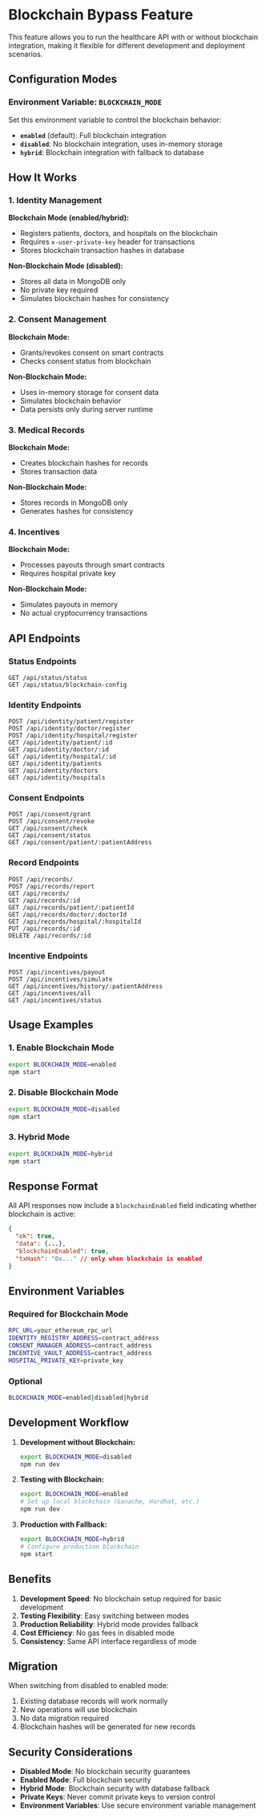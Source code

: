# Blockchain Bypass Feature

This feature allows you to run the healthcare API with or without blockchain integration, making it flexible for different development and deployment scenarios.

## Configuration Modes

### Environment Variable: `BLOCKCHAIN_MODE`

Set this environment variable to control the blockchain behavior:

- **`enabled`** (default): Full blockchain integration
- **`disabled`**: No blockchain integration, uses in-memory storage
- **`hybrid`**: Blockchain integration with fallback to database

## How It Works

### 1. Identity Management

**Blockchain Mode (enabled/hybrid):**
- Registers patients, doctors, and hospitals on the blockchain
- Requires `x-user-private-key` header for transactions
- Stores blockchain transaction hashes in database

**Non-Blockchain Mode (disabled):**
- Stores all data in MongoDB only
- No private key required
- Simulates blockchain hashes for consistency

### 2. Consent Management

**Blockchain Mode:**
- Grants/revokes consent on smart contracts
- Checks consent status from blockchain

**Non-Blockchain Mode:**
- Uses in-memory storage for consent data
- Simulates blockchain behavior
- Data persists only during server runtime

### 3. Medical Records

**Blockchain Mode:**
- Creates blockchain hashes for records
- Stores transaction data

**Non-Blockchain Mode:**
- Stores records in MongoDB only
- Generates hashes for consistency

### 4. Incentives

**Blockchain Mode:**
- Processes payouts through smart contracts
- Requires hospital private key

**Non-Blockchain Mode:**
- Simulates payouts in memory
- No actual cryptocurrency transactions

## API Endpoints

### Status Endpoints

```
GET /api/status/status
GET /api/status/blockchain-config
```

### Identity Endpoints

```
POST /api/identity/patient/register
POST /api/identity/doctor/register
POST /api/identity/hospital/register
GET /api/identity/patient/:id
GET /api/identity/doctor/:id
GET /api/identity/hospital/:id
GET /api/identity/patients
GET /api/identity/doctors
GET /api/identity/hospitals
```

### Consent Endpoints

```
POST /api/consent/grant
POST /api/consent/revoke
GET /api/consent/check
GET /api/consent/status
GET /api/consent/patient/:patientAddress
```

### Record Endpoints

```
POST /api/records/
POST /api/records/report
GET /api/records/
GET /api/records/:id
GET /api/records/patient/:patientId
GET /api/records/doctor/:doctorId
GET /api/records/hospital/:hospitalId
PUT /api/records/:id
DELETE /api/records/:id
```

### Incentive Endpoints

```
POST /api/incentives/payout
POST /api/incentives/simulate
GET /api/incentives/history/:patientAddress
GET /api/incentives/all
GET /api/incentives/status
```

## Usage Examples

### 1. Enable Blockchain Mode

```bash
export BLOCKCHAIN_MODE=enabled
npm start
```

### 2. Disable Blockchain Mode

```bash
export BLOCKCHAIN_MODE=disabled
npm start
```

### 3. Hybrid Mode

```bash
export BLOCKCHAIN_MODE=hybrid
npm start
```

## Response Format

All API responses now include a `blockchainEnabled` field indicating whether blockchain is active:

```json
{
  "ok": true,
  "data": {...},
  "blockchainEnabled": true,
  "txHash": "0x..." // only when blockchain is enabled
}
```

## Environment Variables

### Required for Blockchain Mode

```bash
RPC_URL=your_ethereum_rpc_url
IDENTITY_REGISTRY_ADDRESS=contract_address
CONSENT_MANAGER_ADDRESS=contract_address
INCENTIVE_VAULT_ADDRESS=contract_address
HOSPITAL_PRIVATE_KEY=private_key
```

### Optional

```bash
BLOCKCHAIN_MODE=enabled|disabled|hybrid
```

## Development Workflow

1. **Development without Blockchain:**
   ```bash
   export BLOCKCHAIN_MODE=disabled
   npm run dev
   ```

2. **Testing with Blockchain:**
   ```bash
   export BLOCKCHAIN_MODE=enabled
   # Set up local blockchain (Ganache, Hardhat, etc.)
   npm run dev
   ```

3. **Production with Fallback:**
   ```bash
   export BLOCKCHAIN_MODE=hybrid
   # Configure production blockchain
   npm start
   ```

## Benefits

1. **Development Speed**: No blockchain setup required for basic development
2. **Testing Flexibility**: Easy switching between modes
3. **Production Reliability**: Hybrid mode provides fallback
4. **Cost Efficiency**: No gas fees in disabled mode
5. **Consistency**: Same API interface regardless of mode

## Migration

When switching from disabled to enabled mode:

1. Existing database records will work normally
2. New operations will use blockchain
3. No data migration required
4. Blockchain hashes will be generated for new records

## Security Considerations

- **Disabled Mode**: No blockchain security guarantees
- **Enabled Mode**: Full blockchain security
- **Hybrid Mode**: Blockchain security with database fallback
- **Private Keys**: Never commit private keys to version control
- **Environment Variables**: Use secure environment variable management

